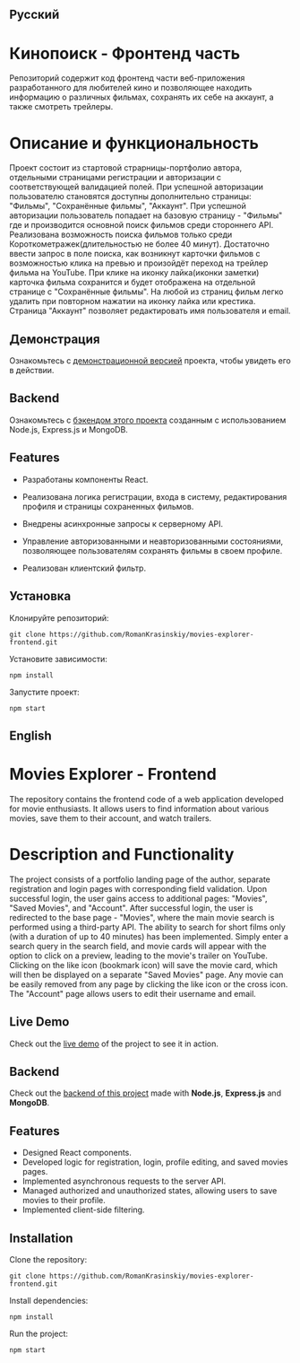 ## Русский

# Кинопоиск - Фронтенд часть
Репозиторий содержит код фронтенд части веб-приложения разработанного для любителей кино и позволяющее находить информацию о различных фильмах, сохранять их себе на аккаунт, а также смотреть трейлеры.

# Описание и функциональность
Проект состоит из стартовой страрницы-портфолио автора, отдельными страницами регистрации и авторизации с соответствующей валидацией полей. При успешной авторизации пользователю становятся доступны дополнительно страницы: "Фильмы", "Сохранённые фильмы", "Аккаунт". При успешной авторизации пользователь попадает на базовую страницу - "Фильмы" где и производится основной поиск фильмов среди стороннего API. Реализована возможность поиска фильмов только среди Короткометражек(длительностью не более 40 минут). Достаточно ввести запрос в поле поиска, как возникнут карточки фильмов с возможностью клика на превью и произойдёт переход на трейлер фильма на YouTube. При клике на иконку лайка(иконки заметки) карточка фильма сохранится и будет отображена на отдельной странице с "Сохранённые фильмы". На любой из страниц фильм легко удалить при повторном нажатии на иконку лайка или крестика. Страница "Аккаунт" позволяет редактировать имя пользователя и email.

## Демонстрация
Ознакомьтесь с [демонстрационной версией](https://kinomovies.nomoreparties.sbs) проекта, чтобы увидеть его в действии.

## Backend
Ознакомьтесь с [бэкендом этого проекта](https://github.com/RomanKrasinskiy/movies-explorer-api.git) созданным с использованием Node.js, Express.js и MongoDB.

## Features
* Разработаны компоненты React.

* Реализована логика регистрации, входа в систему, редактирования профиля и страницы сохраненных фильмов.

* Внедрены асинхронные запросы к серверному API.
* Управление авторизованными и неавторизованными состояниями, позволяющее пользователям сохранять фильмы в своем профиле.
* Реализован клиентский фильтр.

## Установка
Клонируйте репозиторий: 

```
git clone https://github.com/RomanKrasinskiy/movies-explorer-frontend.git
```
Установите зависимости: 
```
npm install
```
Запустите проект:
```
npm start
```


## English

# Movies Explorer - Frontend
The repository contains the frontend code of a web application developed for movie enthusiasts. It allows users to find information about various movies, save them to their account, and watch trailers.

# Description and Functionality
The project consists of a portfolio landing page of the author, separate registration and login pages with corresponding field validation. Upon successful login, the user gains access to additional pages: "Movies", "Saved Movies", and "Account". After successful login, the user is redirected to the base page - "Movies", where the main movie search is performed using a third-party API. The ability to search for short films only (with a duration of up to 40 minutes) has been implemented. Simply enter a search query in the search field, and movie cards will appear with the option to click on a preview, leading to the movie's trailer on YouTube. Clicking on the like icon (bookmark icon) will save the movie card, which will then be displayed on a separate "Saved Movies" page. Any movie can be easily removed from any page by clicking the like icon or the cross icon. The "Account" page allows users to edit their username and email.

## Live Demo
Check out the [live demo](https://kinomovies.nomoreparties.sbs) of the project to see it in action.

## Backend
Check out the [backend of this project](https://github.com/RomanKrasinskiy/movies-explorer-api.git) made with **Node.js**, **Express.js** and **MongoDB**.

## Features
* Designed React components.
* Developed logic for registration, login, profile editing, and saved movies pages.
* Implemented asynchronous requests to the server API.
* Managed authorized and unauthorized states, allowing users to save movies to their profile.
* Implemented client-side filtering.

## Installation
Clone the repository: 

```
git clone https://github.com/RomanKrasinskiy/movies-explorer-frontend.git
```
Install dependencies: 
```
npm install
```
Run the project: 
```
npm start
```
